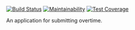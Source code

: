 [![Build Status](https://travis-ci.org/invergent/vla-ovb.svg?branch=develop)](https://travis-ci.org/invergent/vla-ovb) [![Maintainability](https://api.codeclimate.com/v1/badges/3a49f5fa3748d3719807/maintainability)](https://codeclimate.com/github/invergent/vla-ovb/maintainability) [![Test Coverage](https://api.codeclimate.com/v1/badges/3a49f5fa3748d3719807/test_coverage)](https://codeclimate.com/github/invergent/vla-ovb/test_coverage)

An application for submitting overtime.
